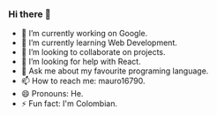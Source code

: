 ### Hi there 👋


- 🔭 I’m currently working on Google.
- 🌱 I’m currently learning Web Development.
- 👯 I’m looking to collaborate on projects.
- 🤔 I’m looking for help with React.
- 💬 Ask me about my favourite programing language.
- 📫 How to reach me: mauro16790.
- 😄 Pronouns: He.
- ⚡ Fun fact: I'm Colombian.

